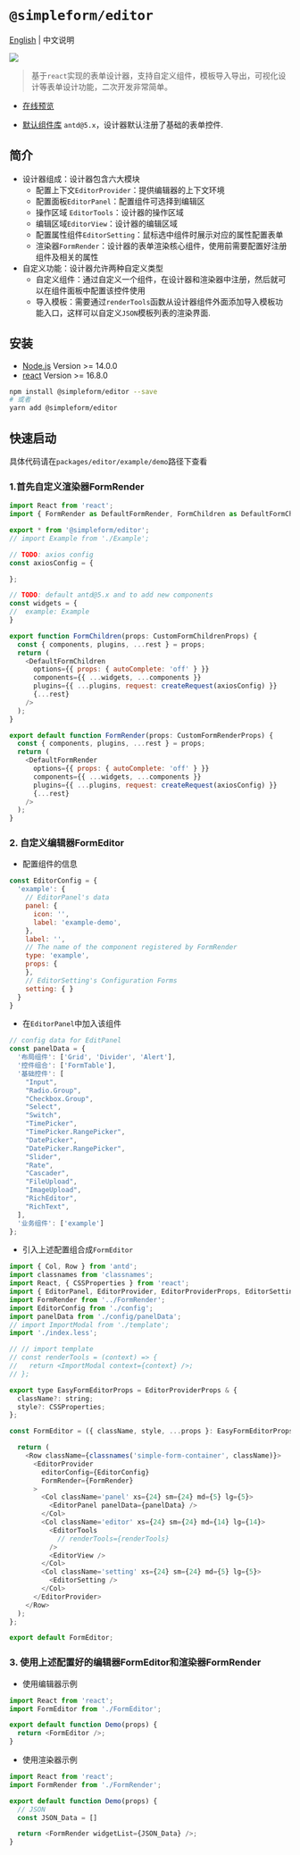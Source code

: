 # `@simpleform/editor`

[English](./README.md) | 中文说明

[![](https://img.shields.io/badge/version-3.0.1-green)](https://www.npmjs.com/package/@simpleform/editor)

> 基于`react`实现的表单设计器，支持自定义组件，模板导入导出，可视化设计等表单设计功能，二次开发非常简单。

* [在线预览](https://mezhanglei.github.io/simpleform/demo/#/)
<!-- * [开发指南](https://mezhanglei.github.io/simpleform/docs/#/) -->
* [默认组件库](https://ant.design/index-cn/) `antd@5.x`，设计器默认注册了基础的表单控件.

## 简介
- 设计器组成：设计器包含六大模块
  * 配置上下文`EditorProvider`：提供编辑器的上下文环境
  * 配置面板`EditorPanel`：配置组件可选择到编辑区
  * 操作区域 `EditorTools`：设计器的操作区域
  * 编辑区域`EditorView`：设计器的编辑区域
  * 配置属性组件`EditorSetting`：鼠标选中组件时展示对应的属性配置表单
  * 渲染器`FormRender`：设计器的表单渲染核心组件，使用前需要配置好注册组件及相关的属性
- 自定义功能：设计器允许两种自定义类型
  * 自定义组件：通过自定义一个组件，在设计器和渲染器中注册，然后就可以在组件面板中配置该控件使用
  * 导入模板：需要通过`renderTools`函数从设计器组件外面添加导入模板功能入口，这样可以自定义`JSON`模板列表的渲染界面.

## 安装
- [Node.js](https://nodejs.org/en/) Version >= 14.0.0
- [react](https://react.docschina.org/) Version >= 16.8.0
```bash
npm install @simpleform/editor --save
# 或者
yarn add @simpleform/editor
```

## 快速启动
具体代码请在`packages/editor/example/demo`路径下查看
### 1.首先自定义渲染器FormRender
```javascript
import React from 'react';
import { FormRender as DefaultFormRender, FormChildren as DefaultFormChildren, createRequest, CustomFormChildrenProps, CustomFormRenderProps } from '@simpleform/editor';

export * from '@simpleform/editor';
// import Example from './Example';

// TODO: axios config
const axiosConfig = {

};

// TODO: default antd@5.x and to add new components
const widgets = {
//  example: Example
}

export function FormChildren(props: CustomFormChildrenProps) {
  const { components, plugins, ...rest } = props;
  return (
    <DefaultFormChildren
      options={{ props: { autoComplete: 'off' } }}
      components={{ ...widgets, ...components }}
      plugins={{ ...plugins, request: createRequest(axiosConfig) }}
      {...rest}
    />
  );
}

export default function FormRender(props: CustomFormRenderProps) {
  const { components, plugins, ...rest } = props;
  return (
    <DefaultFormRender
      options={{ props: { autoComplete: 'off' } }}
      components={{ ...widgets, ...components }}
      plugins={{ ...plugins, request: createRequest(axiosConfig) }}
      {...rest}
    />
  );
}
```

### 2. 自定义编辑器FormEditor
* 配置组件的信息
```javascript
const EditorConfig = {
  'example': {
    // EditorPanel's data
    panel: {
      icon: '',
      label: 'example-demo',
    },
    label: '',
    // The name of the component registered by FormRender
    type: 'example',
    props: {
    },
    // EditorSetting's Configuration Forms
    setting: { }
  }
}
```
* 在`EditorPanel`中加入该组件
```javascript
// config data for EditPanel
const panelData = {
  '布局组件': ['Grid', 'Divider', 'Alert'],
  '控件组合': ['FormTable'],
  '基础控件': [
    "Input",
    "Radio.Group",
    "Checkbox.Group",
    "Select",
    "Switch",
    "TimePicker",
    "TimePicker.RangePicker",
    "DatePicker",
    "DatePicker.RangePicker",
    "Slider",
    "Rate",
    "Cascader",
    "FileUpload",
    "ImageUpload",
    "RichEditor",
    "RichText",
  ],
  '业务组件': ['example']
};
```
* 引入上述配置组合成`FormEditor`
```javascript
import { Col, Row } from 'antd';
import classnames from 'classnames';
import React, { CSSProperties } from 'react';
import { EditorPanel, EditorProvider, EditorProviderProps, EditorSetting, EditorTools, EditorView } from '@simpleform/editor';
import FormRender from '../FormRender';
import EditorConfig from './config';
import panelData from './config/panelData';
// import ImportModal from './template';
import './index.less';

// // import template
// const renderTools = (context) => {
//   return <ImportModal context={context} />;
// };

export type EasyFormEditorProps = EditorProviderProps & {
  className?: string;
  style?: CSSProperties;
};

const FormEditor = ({ className, style, ...props }: EasyFormEditorProps) => {

  return (
    <Row className={classnames('simple-form-container', className)}>
      <EditorProvider
        editorConfig={EditorConfig}
        FormRender={FormRender}
      >
        <Col className='panel' xs={24} sm={24} md={5} lg={5}>
          <EditorPanel panelData={panelData} />
        </Col>
        <Col className='editor' xs={24} sm={24} md={14} lg={14}>
          <EditorTools
            // renderTools={renderTools}
          />
          <EditorView />
        </Col>
        <Col className='setting' xs={24} sm={24} md={5} lg={5}>
          <EditorSetting />
        </Col>
      </EditorProvider>
    </Row>
  );
};

export default FormEditor;
```
### 3. 使用上述配置好的编辑器FormEditor和渲染器FormRender
* 使用编辑器示例
```javascript
import React from 'react';
import FormEditor from './FormEditor';

export default function Demo(props) {
  return <FormEditor />;
}

```
* 使用渲染器示例
```javascript
import React from 'react';
import FormRender from './FormRender';

export default function Demo(props) {
  // JSON
  const JSON_Data = []

  return <FormRender widgetList={JSON_Data} />;
}

```
